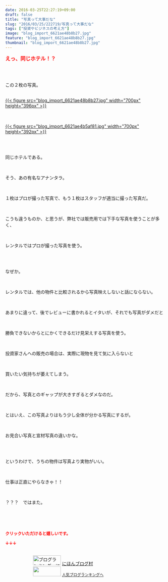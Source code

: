 ```yaml
---
date: 2016-03-25T22:27:19+09:00
draft: false
title: "写真って大事だな"
slug: "2016/03/25/222719/写真って大事だな"
tags: ["投資やビジネスの考え方"]
image: "blog_import_6621ae48b8b27.jpg"
feature: "blog_import_6621ae48b8b27.jpg"
thumbnail: "blog_import_6621ae48b8b27.jpg"
---
```

<p><font color="#ff0000" size="3"><strong>えっ、同じホテル！？</strong></font></p><br/><br/><p>この２枚の写真。</p><p><br/><a href="blog_import_6621ae49c9b0a.jpg">{{< figure src="blog_import_6621ae48b8b27.jpg" width="700px" height="396px" >}}</a> <br/></p><p><br/><a href="o0700039213601992001.jpg"></a><br/><a href="blog_import_6621ae4c6dfa6.jpg">{{< figure src="blog_import_6621ae4b5af81.jpg" width="700px" height="392px" >}}</a> <br/><br/></p><br/><p>同じホテルである。</p><br/><p>そう、あの有名なアナンタラ。</p><br/><p>１枚はプロが撮った写真で、もう１枚はスタッフが適当に撮った写真だ。</p><br/><p>こうも違うものか、と思うが、弊社では販売用では下手な写真を使うことが多く、</p><br/><p>レンタルではプロが撮った写真を使う。</p><br/><br/><p>なぜか。</p><br/><p>レンタルでは、他の物件と比較されるから写真映えしないと話にならない。</p><br/><p>あまりに違って、後でレビューに書かれるとイタいが、それでも写真がダメだと</p><br/><p>勝負できないからとにかくできるだけ見栄えする写真を使う。</p><br/><p>投資家さんへの販売の場合は、実際に現物を見て気に入らないと</p><br/><p>買いたい気持ちが萎えてしまう。</p><br/><p>だから、写真とのギャップが大きすぎるとダメなのだ。</p><br/><p>とはいえ、この写真よりはもう少し全体が分かる写真にするが。</p><br/><p>お見合い写真と宣材写真の違いかな。</p><br/><p><br/>というわけで、うちの物件は写真より実物がいい。</p><br/><p>仕事は正直にやらなきゃ！！</p><br/><p>？？？　ではまた。</p><br/><br/><br/><p><font color="#ff0000" size="2"><strong>クリックいただけると嬉しいです。<br/></strong></font></p><p><font color="#ff0000" size="2"><strong>↓↓↓</strong></font></p><p><br/><a href="ranking.html" target="_blank"><img border="0" alt="ブログランキング・にほんブログ村へ" src="data:image/svg+xml;charset=utf-8,%3Csvg%20xmlns%3D%22http%3A%2F%2Fwww.w3.org%2F2000%2Fsvg%22%20title%3D%22Placeholder%20for%20Images%22%20role%3D%22presentation%22%20viewBox%3D%220%200%2088%2031%22%20%2F%3E" width="88" height="31" data-src="https://img-proxy.blog-video.jp/images?url=http%3A%2F%2Fwww.blogmura.com%2Fimg%2Fwww88_31.gif" style="aspect-ratio: auto 88 / 31;"/><noscript><img border="0" alt="ブログランキング・にほんブログ村へ" src="https://img-proxy.blog-video.jp/images?url=http%3A%2F%2Fwww.blogmura.com%2Fimg%2Fwww88_31.gif" width="88" height="31"></noscript></a> <a href="ranking.html" target="_blank">にほんブログ村</a> <br/><a title="人気ブログランキングへ" href="link.php?1804582"><img border="0" src="data:image/svg+xml;charset=utf-8,%3Csvg%20xmlns%3D%22http%3A%2F%2Fwww.w3.org%2F2000%2Fsvg%22%20title%3D%22Placeholder%20for%20Images%22%20role%3D%22presentation%22%20viewBox%3D%220%200%2088%2031%22%20%2F%3E" width="88" height="31" data-src="https://blog.with2.net/img/banner/banner_22.gif" style="aspect-ratio: auto 88 / 31;"/><noscript><img border="0" src="https://blog.with2.net/img/banner/banner_22.gif" width="88" height="31"></noscript></a> <a style="FONT-SIZE: 12px" href="link.php?1804582">人気ブログランキングへ</a> </p>

